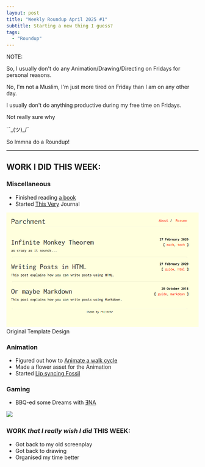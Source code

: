 ```yaml
---
layout: post
title: "Weekly Roundup April 2025 #1"
subtitle: Starting a new thing I guess?
tags:
  - "Roundup"
---
```

NOTE:

So, I usually don't do any Animation/Drawing/Directing on Fridays for personal reasons.

No, I'm not a Muslim, I'm just more tired on Friday than I am on any other day. 

I usually don't do anything productive during my free time on Fridays.

Not really sure why

`¯\_(ツ)_/¯

So Immna do a Roundup!

---

## WORK I DID THIS WEEK:


### Miscellaneous

* Finished reading [a book](https://en.wikipedia.org/wiki/The_Fountainhead)
* Started [This Very](https://akzolon.github.io/Journal/) Journal

![](../assets/2025-04-11-Friday-Roundup-no1/Lone_Journal.png)
Original Template Design


### Animation

* Figured out how to [Animate a walk cycle](https://akzolon.github.io/Journal/2025-04-08-Perdue-Walk-Cycle/)
* Made a flower asset for the Animation
* Started [Lip syncing Fossil](https://akzolon.github.io/Journal/2025-04-09-Lip-Syncing-Part-1/)

### Gaming

* BBQ-ed some Dreams with [ƎNA](https://store.steampowered.com/app/2134320/ENA_Dream_BBQ/)

![](https://media1.tenor.com/m/tqaWUpMKZ2wAAAAC/ena-dream-bbq.gif)


### WORK *that I really wish I did* THIS WEEK:

* Got back to my old screenplay
* Got back to drawing
* Organised my time better
